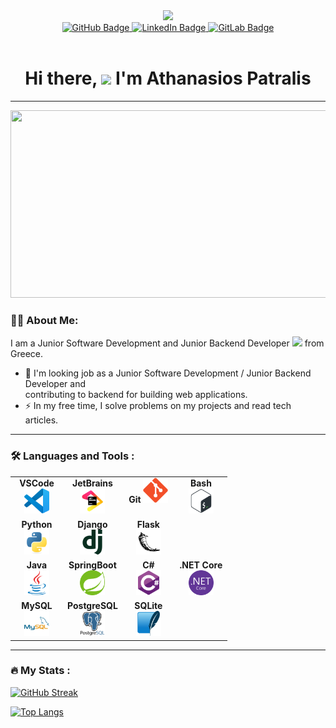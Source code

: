 <div id="header"  align="center">
 <img src="https://media2.giphy.com/media/bGgsc5mWoryfgKBx1u/giphy.gif" width="100" />

 <div id="badges" align="center">
  <a href="https://github.com/sakispat/">
    <img src="https://img.shields.io/badge/GitHub-black?style=for-the-badge&logo=github&logoColor=white" alt="GitHub Badge" />
   </a>
   <a href="https://www.linkedin.com/in/athanasios-patralis-620b61192/">
      <img src="https://img.shields.io/badge/LinkedIn-blue?style=for-the-badge&logo=linkedin&logoColor=white" alt="LinkedIn Badge" />
    </a>
    <a href="https://gitlab.com/sakispat/">
      <img src="https://img.shields.io/badge/GitLab-red?style=for-the-badge&logo=gitlab&logoColor=white" alt="GitLab Badge" />
    </a>
  </div>

  <img src="https://komarev.com/ghpvc/?username=sakispat&style=flat-square&color=blue" alt="" />
  <h1 align="center">Hi there, <img src="https://media.giphy.com/media/hvRJCLFzcasrR4ia7z/giphy.gif" width="30px" /> I'm Athanasios Patralis</h1>
</div>

---

<div align="center">
    <img src="https://media.giphy.com/media/dWesBcTLavkZuG35MI/giphy.gif" width="600" height="300" />
</div>

### :woman_technologist: About Me:
I am a Junior Software Development and Junior Backend Developer <img src="https://media1.giphy.com/media/RJVw6tIfb2dIwTHFb0/giphy.gif" width="30" /> from Greece.

- :telescope: I'm looking job as a Junior Software Development / Junior Backend Developer and <br />contributing to backend for building web applications.
- :zap: In my free time, I solve problems on my projects and read tech articles.

---

### :hammer_and_wrench: Languages and Tools :
<table width="450px">
    <tbody>
        <tr valign="top">
            <td width="70px" align="center">
                <span><strong>VSCode</strong></span>
                <img src="https://github.com/devicons/devicon/blob/master/icons/vscode/vscode-original.svg" title="VSCode" alt="VSCode" width="40" height="40" />
            </td>
            <td width="70px" align="center">
                <span><strong>JetBrains</strong></span>
                <img src="https://github.com/devicons/devicon/blob/master/icons/jetbrains/jetbrains-original.svg" title="JetBrains" **alt="JetBrains" width="40" height="40" />
            </td>
            <td width="70px" align="center">
                <span><strong>Git</strong></span>
                <img src="https://github.com/devicons/devicon/blob/master/icons/git/git-original.svg" title="Git" alt="Git" width="40" height="40" />
            </td>
            <td width="70px" align="center">
                <span><strong>Bash</strong></span>
                <img src="https://github.com/devicons/devicon/blob/master/icons/bash/bash-original.svg" title="Bash" alt="Bash" width="40" height="40" />
            </td>
        </tr>
        <tr valign="top">
            <td width="70px" align="center">
                <span><strong>Python</strong></span>
                <img src="https://github.com/devicons/devicon/blob/master/icons/python/python-original.svg" title="Python" alt="Python" width="40" height="40" />
            </td>
            <td width="70px" align="center">
                <span><strong>Django</strong></span>
                <img src="https://github.com/devicons/devicon/blob/master/icons/django/django-plain.svg" title="Django" alt="Django" width="40" height="40" />
            </td>
            <td width="70px" align="center">
                <span><strong>Flask</strong></span>
                <img src="https://github.com/devicons/devicon/blob/master/icons/flask/flask-original.svg" title="Flask" alt="Flask" width="40" height="40" />
            </td>
        </tr>
        <tr valign="top">
            <td width="70px" align="center">
                <span><strong>Java</strong></span>
                <img src="https://github.com/devicons/devicon/blob/master/icons/java/java-original.svg" title="Java" alt="Java" width="40" height="40" />
            </td>
            <td width="70px" align="center">
                <span><strong>SpringBoot</strong></span>
                <img src="https://github.com/devicons/devicon/blob/master/icons/spring/spring-original.svg" title="SpringBoot" alt="SpringBoot" width="40" height="40" />
            </td>
            <td width="70px" align="center">
                <span><strong>C#</strong></span><br>
                <img src="https://github.com/devicons/devicon/blob/master/icons/csharp/csharp-original.svg" title="CSharp" alt="CSharp" width="40" height="40" />
            </td>
            <td width="70px" align="center">
                <span><strong>.NET Core</strong></span>
                <img src="https://github.com/devicons/devicon/blob/master/icons/dotnetcore/dotnetcore-original.svg" title="DotNet" alt="DotNet" width="40" height="40" />
            </td>
        </tr>
        <tr valign="top">
            <td width="70px" align="center">
                <span><strong>MySQL</strong></span>
                <img src="https://github.com/devicons/devicon/blob/master/icons/mysql/mysql-original-wordmark.svg" title="MySQL" alt="MySQL" width="40" height="40"/>
            </td>
            <td width="70px" align="center">
                <span><strong>PostgreSQL</strong></span>
                <img src="https://github.com/devicons/devicon/blob/master/icons/postgresql/postgresql-original-wordmark.svg" title="PostgreSQL" alt="PostgreSQL" width="40" height="40"/>
            </td>
            <td width="70px" align="center">
                <span><strong>SQLite</strong></span>
                <img src="https://github.com/devicons/devicon/blob/master/icons/sqlite/sqlite-original.svg" title="SQLite" alt="SQLite" width="40" height="40"/>
            </td>
        </tr>
  </tbody>
</table>

---

### :fire: My Stats :
[![GitHub Streak](https://streak-stats.demolab.com?user=sakispat&theme=dark&hide_border=true&border_radius=5&date_format=j%20M%5B%20Y%5D&mode=weekly&card_width=500&fire=E22929&ring=4EBCE5&currStreakLabel=4ABC4AE2)](https://git.io/streak-stats)

[![Top Langs](https://github-readme-stats.vercel.app/api/top-langs/?username=sakispat&layout=compact&theme=dark)](https://github.com/anuraghazra/github-readme-stats)
